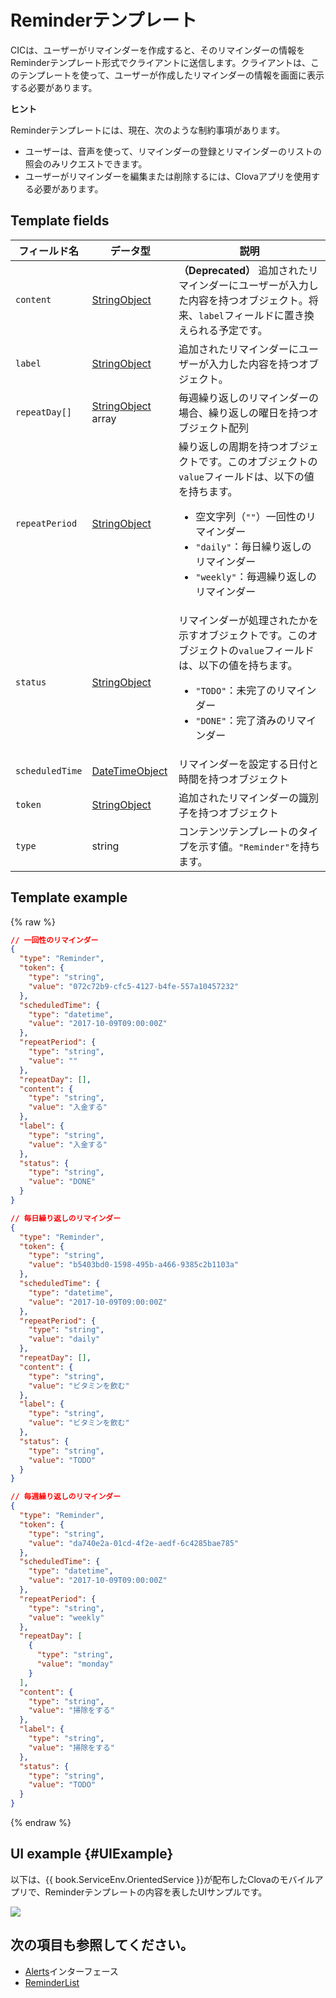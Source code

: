 # Reminderテンプレート
CICは、ユーザーがリマインダーを作成すると、そのリマインダーの情報をReminderテンプレート形式でクライアントに送信します。クライアントは、このテンプレートを使って、ユーザーが作成したリマインダーの情報を画面に表示する必要があります。

<div class="tip">
<p><strong>ヒント</strong></p>
<p>Reminderテンプレートには、現在、次のような制約事項があります。</p>
<ul>
  <li>ユーザーは、音声を使って、リマインダーの登録とリマインダーのリストの照会のみリクエストできます。</li>
  <li>ユーザーがリマインダーを編集または削除するには、Clovaアプリを使用する必要があります。</li>
</ul>
</div>

## Template fields

| フィールド名       | データ型    | 説明                     |
|---------------|---------|-----------------------------|
| `content`       | [StringObject](/Develop/References/ContentTemplates/Shared_Objects.md#StringObject)     | **（Deprecated）** 追加されたリマインダーにユーザーが入力した内容を持つオブジェクト。将来、`label`フィールドに置き換えられる予定です。 |
| `label`         | [StringObject](/Develop/References/ContentTemplates/Shared_Objects.md#StringObject)     | 追加されたリマインダーにユーザーが入力した内容を持つオブジェクト。 |
| `repeatDay[]`     | [StringObject](/Develop/References/ContentTemplates/Shared_Objects.md#StringObject) array | 毎週繰り返しのリマインダーの場合、繰り返しの曜日を持つオブジェクト配列 |
| `repeatPeriod`  | [StringObject](/Develop/References/ContentTemplates/Shared_Objects.md#StringObject)     | 繰り返しの周期を持つオブジェクトです。このオブジェクトの`value`フィールドは、以下の値を持ちます。<ul><li>空文字列（<code>""</code>）一回性のリマインダー</li><li><code>"daily"</code>：毎日繰り返しのリマインダー</li><li><code>"weekly"</code>：毎週繰り返しのリマインダー</li></ul> |
| `status`        | [StringObject](/Develop/References/ContentTemplates/Shared_Objects.md#StringObject)     | リマインダーが処理されたかを示すオブジェクトです。このオブジェクトの`value`フィールドは、以下の値を持ちます。<ul><li><code>"TODO"</code>：未完了のリマインダー</li><li><code>"DONE"</code>：完了済みのリマインダー</li></ul> |
| `scheduledTime` | [DateTimeObject](/Develop/References/ContentTemplates/Shared_Objects.md#DateTimeObject) | リマインダーを設定する日付と時間を持つオブジェクト      |
| `token`         | [StringObject](/Develop/References/ContentTemplates/Shared_Objects.md#StringObject)     | 追加されたリマインダーの識別子を持つオブジェクト  |
| `type`          | string                                                                              | コンテンツテンプレートのタイプを示す値。`"Reminder"`を持ちます。  |

## Template example

{% raw %}

```json
// 一回性のリマインダー
{
  "type": "Reminder",
  "token": {
    "type": "string",
    "value": "072c72b9-cfc5-4127-b4fe-557a10457232"
  },
  "scheduledTime": {
    "type": "datetime",
    "value": "2017-10-09T09:00:00Z"
  },
  "repeatPeriod": {
    "type": "string",
    "value": ""
  },
  "repeatDay": [],
  "content": {
    "type": "string",
    "value": "入金する"
  },
  "label": {
    "type": "string",
    "value": "入金する"
  },
  "status": {
    "type": "string",
    "value": "DONE"
  }
}

// 毎日繰り返しのリマインダー
{
  "type": "Reminder",
  "token": {
    "type": "string",
    "value": "b5403bd0-1598-495b-a466-9385c2b1103a"
  },
  "scheduledTime": {
    "type": "datetime",
    "value": "2017-10-09T09:00:00Z"
  },
  "repeatPeriod": {
    "type": "string",
    "value": "daily"
  },
  "repeatDay": [],
  "content": {
    "type": "string",
    "value": "ビタミンを飲む"
  },
  "label": {
    "type": "string",
    "value": "ビタミンを飲む"
  },
  "status": {
    "type": "string",
    "value": "TODO"
  }
}

// 毎週繰り返しのリマインダー
{
  "type": "Reminder",
  "token": {
    "type": "string",
    "value": "da740e2a-01cd-4f2e-aedf-6c4285bae785"
  },
  "scheduledTime": {
    "type": "datetime",
    "value": "2017-10-09T09:00:00Z"
  },
  "repeatPeriod": {
    "type": "string",
    "value": "weekly"
  },
  "repeatDay": [
    {
      "type": "string",
      "value": "monday"
    }
  ],
  "content": {
    "type": "string",
    "value": "掃除をする"
  },
  "label": {
    "type": "string",
    "value": "掃除をする"
  },
  "status": {
    "type": "string",
    "value": "TODO"
  }
}
```

{% endraw %}

## UI example {#UIExample}

以下は、{{ book.ServiceEnv.OrientedService }}が配布したClovaのモバイルアプリで、Reminderテンプレートの内容を表したUIサンプルです。

![](/Develop/Assets/Images/Content_Template-Reminder.png)

## 次の項目も参照してください。
* [Alerts](/Develop/References/MessageInterfaces/Alerts.md)インターフェース
* [ReminderList](/Develop/References/ContentTemplates/ReminderList.md)
